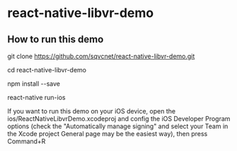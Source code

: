# react-native-libvr-demo
## How to run this demo
git clone https://github.com/sqvcnet/react-native-libvr-demo.git

cd react-native-libvr-demo

npm install --save

react-native run-ios

If you want to run this demo on your iOS device, open the ios/ReactNativeLibvrDemo.xcodeproj and config the iOS Developer Program options (check the "Automatically manage signing" and select your Team in the Xcode project General page may be the easiest way), then press Command+R 

